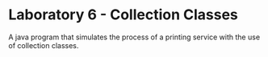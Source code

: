 # Laboratory 6 - Collection Classes
A java program that simulates the process of a printing service with the use of collection classes.
